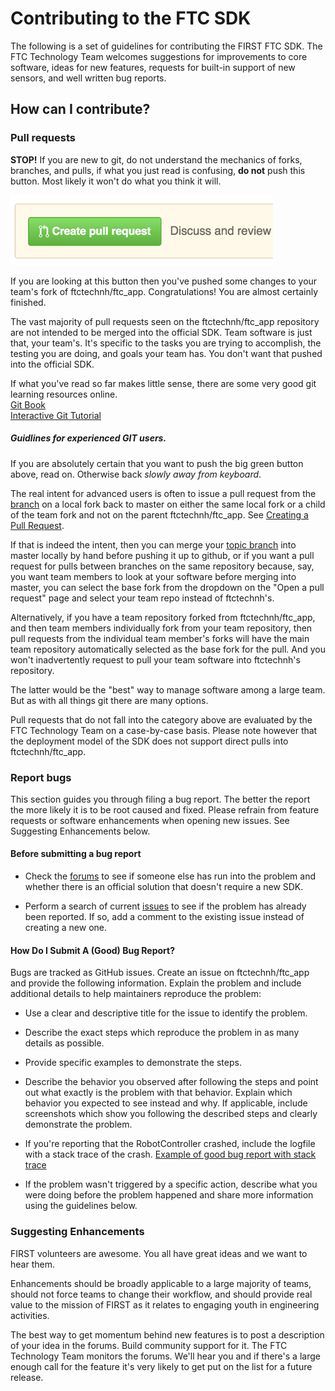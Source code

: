 # Contributing to the FTC SDK

The following is a set of guidelines for contributing the FIRST FTC SDK. The FTC Technology Team welcomes suggestions
for improvements to core software, ideas for new features, requests for built-in support of new sensors, and well
written bug reports.

## How can I contribute?

### Pull requests

__STOP!__  If you are new to git, do not understand the mechanics of forks, branches, and pulls, if what you just read
is confusing, __do not__ push this button. Most likely it won't do what you think it will.

![Pull Button](../doc/media/PullRequest.PNG)

If you are looking at this button then you've pushed some changes to your team's fork of ftctechnh/ftc_app.
Congratulations!  You are almost certainly finished.

The vast majority of pull requests seen on the ftctechnh/ftc_app repository are not intended to be merged into the
official SDK. Team software is just that, your team's. It's specific to the tasks you are trying to accomplish, the
testing you are doing, and goals your team has. You don't want that pushed into the official SDK.

If what you've read so far makes little sense, there are some very good git learning resources online.  
[Git Book](https://git-scm.com/book/en/v2)  
[Interactive Git Tutorial](https://try.github.io)

##### Guidlines for experienced GIT users.

If you are absolutely certain that you want to push the big green button above, read on. Otherwise back _slowly away
from keyboard_.

The real intent for advanced users is often to issue a pull request from
the [branch](https://www.atlassian.com/git/tutorials/using-branches/git-branch) on a local fork back to master on either
the same local fork or a child of the team fork and not on the parent ftctechnh/ftc_app.
See [Creating a Pull Request](https://help.github.com/articles/creating-a-pull-request-from-a-fork/).

If that is indeed the intent, then you can merge
your [topic branch](https://git-scm.com/book/en/v2/Git-Branching-Branching-Workflows#Topic-Branches) into master locally
by hand before pushing it up to github, or if you want a pull request for pulls between branches on the same repository
because, say, you want team members to look at your software before merging into master, you can select the base fork
from the dropdown on the "Open a pull request" page and select your team repo instead of ftctechnh's.

Alternatively, if you have a team repository forked from ftctechnh/ftc_app, and then team members individually fork from
your team repository, then pull requests from the individual team member's forks will have the main team repository
automatically selected as the base fork for the pull. And you won't inadvertently request to pull your team software
into ftctechnh's repository.

The latter would be the "best" way to manage software among a large team. But as with all things git there are many
options.

Pull requests that do not fall into the category above are evaluated by the FTC Technology Team on a case-by-case basis.
Please note however that the deployment model of the SDK does not support direct pulls into ftctechnh/ftc_app.

### Report bugs

This section guides you through filing a bug report. The better the report the more likely it is to be root caused and
fixed. Please refrain from feature requests or software enhancements when opening new issues. See Suggesting
Enhancements below.

#### Before submitting a bug report

- Check the [forums](http://ftcforum.usfirst.org/forum.php) to see if someone else has run into the problem and whether
  there is an official solution that doesn't require a new SDK.

- Perform a search of current [issues](https://github.com/ftctechnh/ftc_app/issues) to see if the problem has already
  been reported. If so, add a comment to the existing issue instead of creating a new one.

#### How Do I Submit A (Good) Bug Report?

Bugs are tracked as GitHub issues. Create an issue on ftctechnh/ftc_app and provide the following information. Explain
the problem and include additional details to help maintainers reproduce the problem:

- Use a clear and descriptive title for the issue to identify the problem.

- Describe the exact steps which reproduce the problem in as many details as possible.

- Provide specific examples to demonstrate the steps.

- Describe the behavior you observed after following the steps and point out what exactly is the problem with that
  behavior. Explain which behavior you expected to see instead and why. If applicable, include screenshots which show
  you following the described steps and clearly demonstrate the problem.

- If you're reporting that the RobotController crashed, include the logfile with a stack trace of the
  crash.  [Example of good bug report with stack trace](https://github.com/ftctechnh/ftc_app/issues/224)

- If the problem wasn't triggered by a specific action, describe what you were doing before the problem happened and
  share more information using the guidelines below.

### Suggesting Enhancements

FIRST volunteers are awesome. You all have great ideas and we want to hear them.

Enhancements should be broadly applicable to a large majority of teams, should not force teams to change their workflow,
and should provide real value to the mission of FIRST as it relates to engaging youth in engineering activities.

The best way to get momentum behind new features is to post a description of your idea in the forums. Build community
support for it. The FTC Technology Team monitors the forums. We'll hear you and if there's a large enough call for the
feature it's very likely to get put on the list for a future release.
